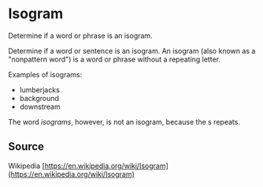 # Isogram

Determine if a word or phrase is an isogram.

Determine if a word or sentence is an isogram.
An isogram (also known as a "nonpattern word") is a word or phrase without a repeating letter.

Examples of isograms:

- lumberjacks
- background
- downstream

The word *isograms*, however, is not an isogram, because the s repeats.

## Source

Wikipedia [https://en.wikipedia.org/wiki/Isogram](https://en.wikipedia.org/wiki/Isogram)
